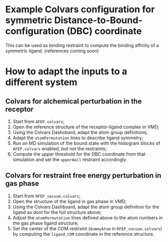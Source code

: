 # Example Colvars configuration for symmetric Distance-to-Bound-configuration (DBC) coordinate

This can be used as binding restraint to compute the binding affinity of a symmetric ligand.
(references coming soon)

# How to adapt the inputs to a different system

## Colvars for alchemical perturbation in the receptor

1. Start from `AFEP.colvars`;
2. Open the reference structure of the receptor-ligand complex in VMD;
3. Using the Colvars Dashobard, adapt the atom group definitions;
4. Adapt the `atomPermutation` lines to describe ligand symmetry;
5. Run an MD simulation of the bound state with the histogram blocks of `AFEP.colvars` enabled, but not the restraints;
6. Compute the upper threshold for the DBC coordinate from that simulation and set the `upperWall` restraint accordingly.

## Colvars for restraint free energy perturbation in gas phase

1. Start from `RFEP_vacuum.colvars`;
2. Open the structure of the ligand in gas phase in VMD;
3. Using the Colvars Dashboard, adapt the atom group definition for the ligand as dont for the full structure above;
4. Adjust the `atomPermutation` lines defined above to the atom numbers in the gas phase ligand structure;
5. Set the center of the COM restraint (`dummyAtom` in `RFEP_vacuum.colvars`) by computing the `ligand_COM` coordinate in the reference structure.
